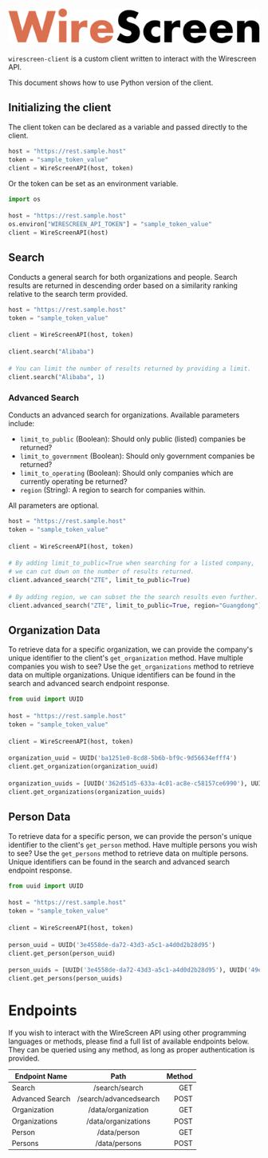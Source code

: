 ![alt text](logo.png)
---------------------------------------------------------------------------------------------------
`wirescreen-client` is a custom client written to interact with the Wirescreen API. 
 
This document shows how to use Python version of the client.

## Initializing the client
The client token can be declared as a variable and passed directly to the client.
```python
host = "https://rest.sample.host"
token = "sample_token_value"
client = WireScreenAPI(host, token)
```
Or the token can be set as an environment variable.
```Python
import os

host = "https://rest.sample.host"
os.environ["WIRESCREEN_API_TOKEN"] = "sample_token_value"
client = WireScreenAPI(host)
```

## Search
Conducts a general search for both organizations and people. Search results are returned in descending order based on a
similarity ranking relative to the search term provided.
```python
host = "https://rest.sample.host"
token = "sample_token_value"

client = WireScreenAPI(host, token)

client.search("Alibaba")

# You can limit the number of results returned by providing a limit.
client.search("Alibaba", 1)
```
### Advanced Search
Conducts an advanced search for organizations.
Available parameters include:
- `limit_to_public` (Boolean): Should only public (listed) companies be returned?
- `limit_to_government` (Boolean): Should only government companies be returned?
- `limit_to_operating` (Boolean): Should only companies which are currently operating be returned?
- `region` (String): A region to search for companies within.

All parameters are optional.
```python
host = "https://rest.sample.host"
token = "sample_token_value"

client = WireScreenAPI(host, token)

# By adding limit_to_public=True when searching for a listed company,
# we can cut down on the number of results returned.
client.advanced_search("ZTE", limit_to_public=True)

# By adding region, we can subset the the search results even further.
client.advanced_search("ZTE", limit_to_public=True, region="Guangdong")
```

## Organization Data
To retrieve data for a specific organization, we can provide the company's unique identifier to the client's
`get_organization` method. Have multiple companies you wish to see? Use the `get_organizations` method to
 retrieve data on multiple organizations. Unique identifiers can be found in the search and advanced search
 endpoint response.
 ```python
from uuid import UUID

host = "https://rest.sample.host"
token = "sample_token_value"

client = WireScreenAPI(host, token)

organization_uuid = UUID('ba1251e0-8cd8-5b6b-bf9c-9d56634efff4')
client.get_organization(organization_uuid)

organization_uuids = [UUID('362d51d5-633a-4c01-ac8e-c58157ce6990'), UUID('72cf9dc2-aa47-4def-8a2a-184071aec937')]
client.get_organizations(organization_uuids)
 ```

## Person Data
To retrieve data for a specific person, we can provide the person's unique identifier to the client's
`get_person` method. Have multiple persons you wish to see? Use the `get_persons` method to
 retrieve data on multiple persons. Unique identifiers can be found in the search and advanced search
 endpoint response.
 ```python
from uuid import UUID

host = "https://rest.sample.host"
token = "sample_token_value"

client = WireScreenAPI(host, token)

person_uuid = UUID('3e4558de-da72-43d3-a5c1-a4d0d2b28d95')
client.get_person(person_uuid)

person_uuids = [UUID('3e4558de-da72-43d3-a5c1-a4d0d2b28d95'), UUID('49ee3434-2d21-4461-88d8-d405b7d8dbb3')]
client.get_persons(person_uuids)
 ```

# Endpoints
If you wish to interact with the WireScreen API using other programming languages or methods, please find a full list
of available endpoints below. They can be queried using any method, as long as proper authentication is provided.

| Endpoint Name   |                          Path                         |      Method       |
| --------------- |:-----------------------------------------------------:| -----------------:|
| Search          |                    /search/search                     |        GET        |
| Advanced Search |                    /search/advancedsearch             |        POST       |
| Organization    |                    /data/organization                 |        GET        |
| Organizations   |                    /data/organizations                |        POST       |
| Person          |                    /data/person                       |        GET        |
| Persons         |                    /data/persons                      |        POST       |

